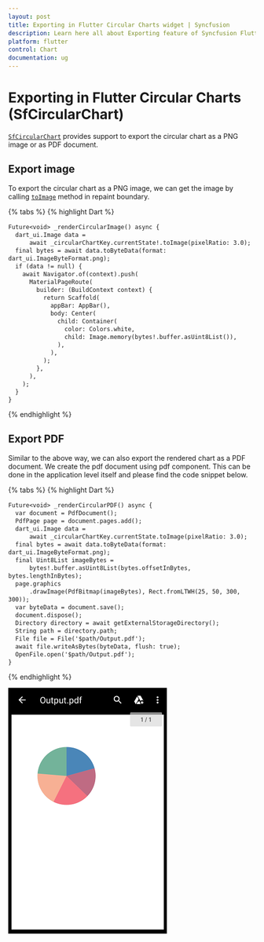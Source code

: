 ```yaml
---
layout: post
title: Exporting in Flutter Circular Charts widget | Syncfusion 
description: Learn here all about Exporting feature of Syncfusion Flutter Circular Charts (SfCircularChart) widget and more.
platform: flutter
control: Chart
documentation: ug
---
```


# Exporting in Flutter Circular Charts (SfCircularChart)

[`SfCircularChart`](https://pub.dev/documentation/syncfusion_flutter_charts/latest/charts/SfCircularChart-class.html) provides support to export the circular chart as a PNG image or as PDF document.

## Export image

To export the circular chart as a PNG image, we can get the image by calling [`toImage`](https://api.flutter.dev/flutter/rendering/RenderRepaintBoundary/toImage.html) method in repaint boundary.

{% tabs %}
{% highlight Dart %} 

    Future<void> _renderCircularImage() async {
      dart_ui.Image data =
          await _circularChartKey.currentState!.toImage(pixelRatio: 3.0);
      final bytes = await data.toByteData(format: dart_ui.ImageByteFormat.png);
      if (data != null) {
        await Navigator.of(context).push(
          MaterialPageRoute(
            builder: (BuildContext context) {
              return Scaffold(
                appBar: AppBar(),
                body: Center(
                  child: Container(
                    color: Colors.white,
                    child: Image.memory(bytes!.buffer.asUint8List()),
                  ),
                ),
              );
            },
          ),
        );
      }
    }

  {% endhighlight %}

## Export PDF

Similar to the above way, we can also export the rendered chart as a PDF document. We create the pdf document using pdf component. This can be done in the application level itself and please find the code snippet below.

{% tabs %}
{% highlight Dart %} 

    Future<void> _renderCircularPDF() async {
      var document = PdfDocument();
      PdfPage page = document.pages.add();
      dart_ui.Image data =
          await _circularChartKey.currentState.toImage(pixelRatio: 3.0);
      final bytes = await data.toByteData(format: dart_ui.ImageByteFormat.png);
      final Uint8List imageBytes =
          bytes!.buffer.asUint8List(bytes.offsetInBytes, bytes.lengthInBytes);
      page.graphics
          .drawImage(PdfBitmap(imageBytes), Rect.fromLTWH(25, 50, 300, 300));
      var byteData = document.save();
      document.dispose();
      Directory directory = await getExternalStorageDirectory();
      String path = directory.path;
      File file = File('$path/Output.pdf');
      await file.writeAsBytes(byteData, flush: true);
      OpenFile.open('$path/Output.pdf');
    }

  {% endhighlight %}

  ![pdf_export](images/export-circular-chart/pdf_view.png)